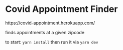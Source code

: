 # Covid Appointment Finder

https://covid-appointment.herokuapp.com/

finds appointments at a given zipcode 

to start: ```yarn install``` then run it via ```yarn dev```
